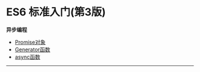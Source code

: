 # ES6 标准入门(第3版)

**异步编程**
* [Promise对象](./promise)
* [Generator函数](./generator)
* [async函数](./async)
___